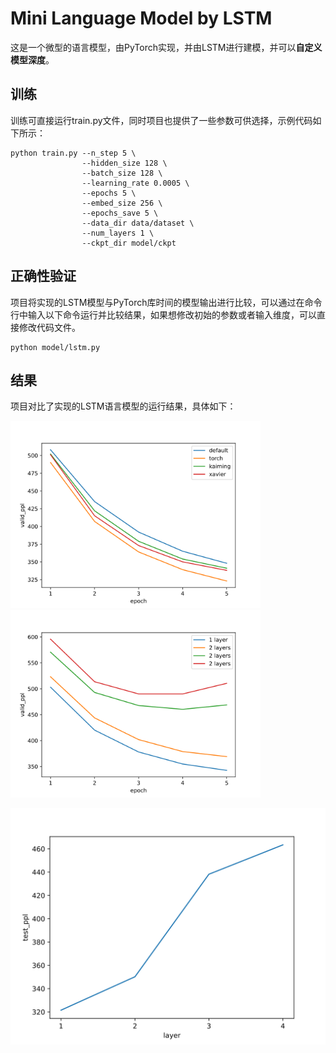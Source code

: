 # Mini Language Model by LSTM

这是一个微型的语言模型，由PyTorch实现，并由LSTM进行建模，并可以**自定义模型深度**。



## 训练

训练可直接运行train.py文件，同时项目也提供了一些参数可供选择，示例代码如下所示：

```
python train.py --n_step 5 \
                --hidden_size 128 \
                --batch_size 128 \
                --learning_rate 0.0005 \
                --epochs 5 \
                --embed_size 256 \
                --epochs_save 5 \
                --data_dir data/dataset \
                --num_layers 1 \
                --ckpt_dir model/ckpt
```

## 正确性验证

项目将实现的LSTM模型与PyTorch库时间的模型输出进行比较，可以通过在命令行中输入以下命令运行并比较结果，如果想修改初始的参数或者输入维度，可以直接修改代码文件。

```
python model/lstm.py
```



## 结果

项目对比了实现的LSTM语言模型的运行结果，具体如下：

<img src="images\initialization_ppl.svg" alt="initialization_ppl" width=400 /><img src="images\valid_ppl_layers.svg" alt="valid_ppl_layers" width=400 />

![test_ppl_layer](images/test_ppl_layer.svg)
